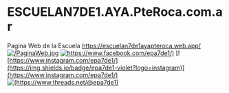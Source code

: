 # ESCUELAN7DE1.AYA.PteRoca.com.ar
Pagina Web de la Escuela https://escuelan7de1ayapteroca.web.app/
[![/PaginaWeb.jpg](/PaginaWeb.jpg)](https://escuelan7de1ayapteroca.web.app/)
[![https://www.facebook.com/epa7de1/)](https://img.shields.io/badge/epa7de1-blue?logo=facebook)](https://www.facebook.com/epa7de1/)
[![https://www.instagram.com/epa7de1/](https://img.shields.io/badge/epa7de1-violet?logo=instagram)](https://www.instagram.com/epa7de1/)
[![(https://www.threads.net/@epa7de1)](https://img.shields.io/badge/epa7de1-black?logo=thread)](https://www.threads.net/@epa7de1/)
